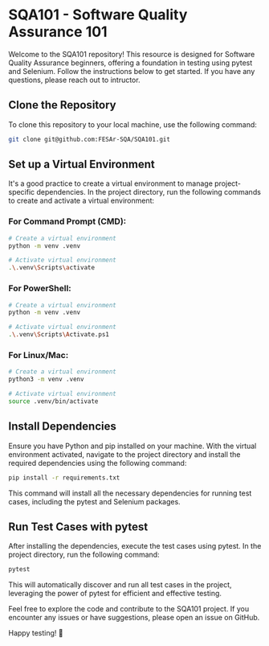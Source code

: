 # SQA101 - Software Quality Assurance 101

Welcome to the SQA101 repository! This resource is designed for Software Quality Assurance beginners, offering a foundation in testing using pytest and Selenium. Follow the instructions below to get started. If you have any questions, please reach out to intructor.

## Clone the Repository

To clone this repository to your local machine, use the following command:

```bash
git clone git@github.com:FESAr-SQA/SQA101.git
```

## Set up a Virtual Environment

It's a good practice to create a virtual environment to manage project-specific dependencies. In the project directory, run the following commands to create and activate a virtual environment:

### For Command Prompt (CMD):

```bash
# Create a virtual environment
python -m venv .venv

# Activate virtual environment
.\.venv\Scripts\activate
```

### For PowerShell:

```bash
# Create a virtual environment
python -m venv .venv

# Activate virtual environment
.\.venv\Scripts\Activate.ps1
```

### For Linux/Mac:

```bash
# Create a virtual environment
python3 -m venv .venv

# Activate virtual environment
source .venv/bin/activate
```

## Install Dependencies

Ensure you have Python and pip installed on your machine. With the virtual environment activated, navigate to the project directory and install the required dependencies using the following command:

```bash
pip install -r requirements.txt
```

This command will install all the necessary dependencies for running test cases, including the pytest and Selenium packages.

## Run Test Cases with pytest

After installing the dependencies, execute the test cases using pytest. In the project directory, run the following command:

```bash
pytest
```

This will automatically discover and run all test cases in the project, leveraging the power of pytest for efficient and effective testing.

Feel free to explore the code and contribute to the SQA101 project. If you encounter any issues or have suggestions, please open an issue on GitHub.

Happy testing! 🚀
